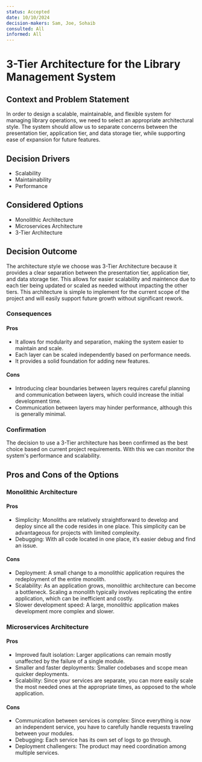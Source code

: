 ```yaml
---
status: Accepted
date: 10/10/2024
decision-makers: Sam, Joe, Sohaib
consulted: All
informed: All
---
```


# 3-Tier Architecture for the Library Management System

## Context and Problem Statement
In order to design a scalable, maintainable, and flexible system for managing library operations, we need to select an appropriate architectural style. 
The system should allow us to separate concerns between the presentation tier, application tier, and data storage tier, while supporting ease of expansion for future features.


## Decision Drivers

* Scalability
* Maintainability
* Performance

## Considered Options

* Monolithic Architecture
* Microservices Architecture
* 3-Tier Architecture

## Decision Outcome

The architecture style we choose was 3-Tier Architecture because it provides a clear separation between the presentation tier, 
application tier, and data storage tier. This allows for easier scalability and maintence due to each tier being updated or scaled as needed without impacting the other tiers.
This architecture is simple to implement for the current scope of the project and will easily support future growth without significant rework.

### Consequences
#### Pros
* It allows for modularity and separation, making the system easier to maintain and scale.
* Each layer can be scaled independently based on performance needs.
* It provides a solid foundation for adding new features.

#### Cons
* Introducing clear boundaries between layers requires careful planning and communication between layers, which could increase the initial development time.
* Communication between layers may hinder performance, although this is generally minimal.

### Confirmation
The decision to use a 3-Tier architecture has been confirmed as the best choice based on current project requirements. 
With this we can monitor the system's performance and scalability.


## Pros and Cons of the Options
### Monolithic Architecture
#### Pros
* Simplicity: Monoliths are relatively straightforward to develop and deploy since all the code resides in one place.
  This simplicity can be advantageous for projects with limited complexity.
* Debugging: With all code located in one place, it’s easier debug and find an issue.
#### Cons
* Deployment: A small change to a monolithic application requires the redeployment of the entire monolith.
* Scalability: As an application grows, monolithic architecture can become a bottleneck.
Scaling a monolith typically involves replicating the entire application, which can be inefficient and costly.
* Slower development speed: A large, monolithic application makes development more complex and slower.

###  Microservices Architecture
#### Pros
* Improved fault isolation: Larger applications can remain mostly unaffected by the failure of a single module.
* Smaller and faster deployments: Smaller codebases and scope mean quicker deployments.
* Scalability: Since your services are separate, you can more easily scale the most needed ones at the appropriate times,
  as opposed to the whole application.
#### Cons
* Communication between services is complex: Since everything is now an independent service, you have to carefully handle requests traveling between your modules.
* Debugging: Each service has its own set of logs to go through.
* Deployment challengers: The product may need coordination among multiple services.
